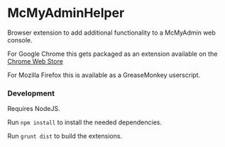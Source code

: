 # McMyAdminHelper

Browser extension to add additional functionality to a McMyAdmin web console.

For Google Chrome this gets packaged as an extension available on the [Chrome Web Store](https://chrome.google.com/webstore/detail/mcmyadmin-console-helper/joicdepilddjlgjjodhdgnggkaoageoo)

For Mozilla Firefox this is available as a GreaseMonkey userscript.

### Development

Requires NodeJS.

Run `npm install` to install the needed dependencies.

Run `grunt dist` to build the extensions.
